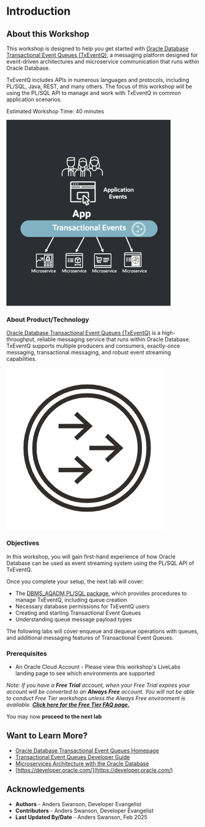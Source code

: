 # Introduction

## About this Workshop

This workshop is designed to help you get started with [Oracle Database Transactional Event Queues (TxEventQ)](https://www.oracle.com/database/advanced-queuing/), a messaging platform designed for event-driven architectures and microservice communication that runs within Oracle Database.

TxEventQ includes APIs in numerous languages and protocols, including PL/SQL, Java, REST, and many others. The focus of this workshop will be using the PL/SQL API to manage and work with TxEventQ in common application scenarios.

Estimated Workshop Time: 40 minutes

![TxEventQ Application Events](images/microservice-events.png " ")

### About Product/Technology

[Oracle Database Transactional Event Queues (TxEventQ)](https://docs.oracle.com/en/database/oracle/oracle-database/23/adque/aq-introduction.html) is a high-throughput, reliable messaging service that runs within Oracle Database. TxEventQ supports multiple producers and consumers, exactly-once messaging, transactional messaging, and robust event streaming capabilities.

![TxEventQ Logo](images/txeventq-logo.png " ")

### Objectives

In this workshop, you will gain first-hand experience of how Oracle Database can be used as event streaming system using the PL/SQL API of TxEventQ.

Once you complete your setup, the next lab will cover:

* The [DBMS_AQADM PL/SQL package](https://docs.oracle.com/en/database/oracle/oracle-database/23/arpls/DBMS_AQADM.html), which provides procedures to manage TxEventQ, including queue creation
* Necessary database permissions for TxEventQ users
* Creating and starting Transactional Event Queues
* Understanding queue message payload types

The following labs will cover enqueue and dequeue operations with queues, and additional messaging features of Transactional Event Queues.

### Prerequisites

* An Oracle Cloud Account - Please view this workshop's LiveLabs landing page to see which environments are supported

*Note: If you have a **Free Trial** account, when your Free Trial expires your account will be converted to an **Always Free** account. You will not be able to conduct Free Tier workshops unless the Always Free environment is available. **[Click here for the Free Tier FAQ page.](https://www.oracle.com/cloud/free/faq.html)***


You may now **proceed to the next lab**

## Want to Learn More?

* [Oracle Database Transactional Event Queues Homepage](https://docs.oracle.com/en/database/oracle/oracle-database/23/adque/index.html)
* [Transactional Event Queues Developer Guide](https://oracle.github.io/microservices-datadriven/transactional-event-queues/)
* [Microservices Architecture with the Oracle Database](https://www.oracle.com/technetwork/database/availability/trn5515-microserviceswithoracle-5187372.pdf)
* [https://developer.oracle.com/](https://developer.oracle.com/)

## Acknowledgements

* **Authors** - Anders Swanson, Developer Evangelist
* **Contributors** - Anders Swanson, Developer Evangelist
* **Last Updated By/Date** - Anders Swanson, Feb 2025
